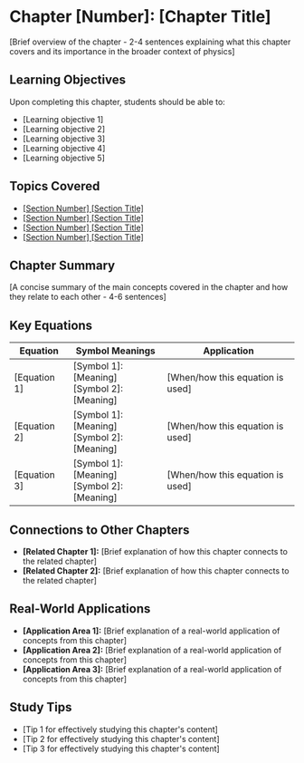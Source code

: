 # Chapter [Number]: [Chapter Title]

[Brief overview of the chapter - 2-4 sentences explaining what this chapter covers and its importance in the broader context of physics]

## Learning Objectives

Upon completing this chapter, students should be able to:

*   [Learning objective 1]
*   [Learning objective 2]
*   [Learning objective 3]
*   [Learning objective 4]
*   [Learning objective 5]

## Topics Covered

*   [[Section Number] [Section Title]](./[Section_Filename].md)
*   [[Section Number] [Section Title]](./[Section_Filename].md)
*   [[Section Number] [Section Title]](./[Section_Filename].md)
*   [[Section Number] [Section Title]](./[Section_Filename].md)

## Chapter Summary

[A concise summary of the main concepts covered in the chapter and how they relate to each other - 4-6 sentences]

## Key Equations

| Equation | Symbol Meanings | Application |
|----------|----------------|-------------|
| [Equation 1] | [Symbol 1]: [Meaning]<br>[Symbol 2]: [Meaning] | [When/how this equation is used] |
| [Equation 2] | [Symbol 1]: [Meaning]<br>[Symbol 2]: [Meaning] | [When/how this equation is used] |
| [Equation 3] | [Symbol 1]: [Meaning]<br>[Symbol 2]: [Meaning] | [When/how this equation is used] |

## Connections to Other Chapters

*   **[Related Chapter 1]:** [Brief explanation of how this chapter connects to the related chapter]
*   **[Related Chapter 2]:** [Brief explanation of how this chapter connects to the related chapter]

## Real-World Applications

*   **[Application Area 1]:** [Brief explanation of a real-world application of concepts from this chapter]
*   **[Application Area 2]:** [Brief explanation of a real-world application of concepts from this chapter]
*   **[Application Area 3]:** [Brief explanation of a real-world application of concepts from this chapter]

## Study Tips

*   [Tip 1 for effectively studying this chapter's content]
*   [Tip 2 for effectively studying this chapter's content]
*   [Tip 3 for effectively studying this chapter's content]